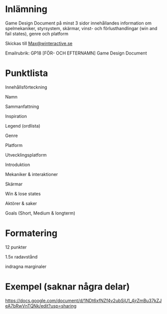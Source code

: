 # Inlämning

Game Design Document på minst 3 sidor innehållandes information om spelmekaniker, styrsystem, skärmar, vinst- och förlusthandlingar (win and fail states), genre och platform

Skickas till Max@winteractive.se

Emailrubrik: GP18 [FÖR- OCH EFTERNAMN] Game Design Document

# Punktlista

Innehållsförteckning

Namn

Sammanfattning

Inspiration

Legend (ordlista)

Genre

Platform

Utvecklingsplatform

Introduktion

Mekaniker & interaktioner

Skärmar

Win & lose states

Aktörer & saker

Goals (Short, Medium & longterm)


# Formatering

12 punkter

1.5x radavstånd

indragna marginaler


# Exempel (saknar några delar)

https://docs.google.com/document/d/1NDt6xfNZf4v2ubSjU1_4jrZmBu37kZJeA7bRwVnTQNk/edit?usp=sharing
